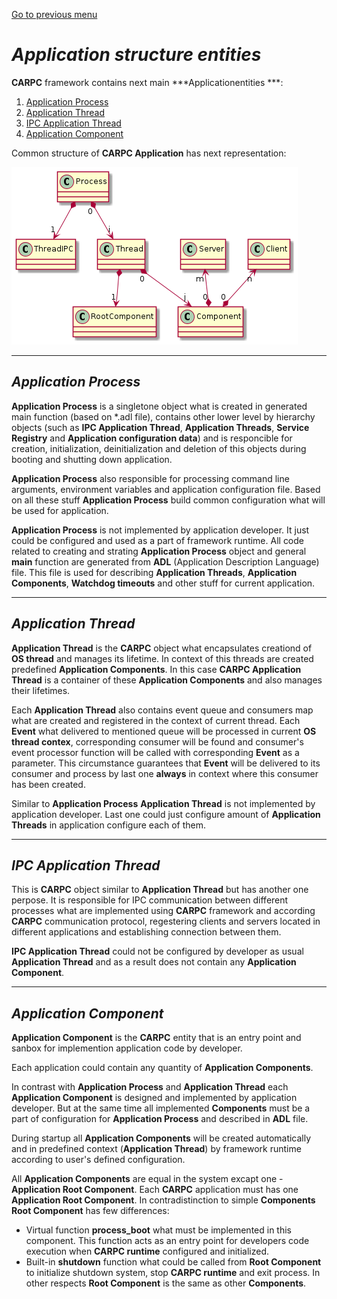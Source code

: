 [Go to previous menu](./carpc_entities_description.md#carpc-entities-description)

# ***Application structure entities***

**CARPC** framework contains next main ***Applicationentities ***:
   1. [Application Process](#application-process)
   2. [Application Thread](#application-thread)
   3. [IPC Application Thread](#ipc-application-thread)
   4. [Application Component](#application-component)

Common structure of **CARPC Application** has next representation:

![CARPC Application Structure](./img/carpc_application_structure.png)

----

## ***Application Process***

**Application Process** is a singletone object what is created in generated main function (based on *.adl file), contains other lower level by hierarchy objects (such as **IPC Application Thread**, **Application Threads**, **Service Registry** and **Application configuration data**) and is responcible for creation, initialization, deinitialization and deletion of this objects during booting and shutting down application.

**Application Process** also responsible for processing command line arguments, environment variables and application configuration file. Based on all these stuff **Application Process** build common configuration what will be used for application.

**Application Process** is not implemented by application developer. It just could be configured and used as a part of framework runtime. All code related to creating and strating **Application Process** object and general **main** function are generated from **ADL** (Application Description Language) file. This file is used for describing **Application Threads**, **Application Components**, **Watchdog timeouts** and other stuff for current application.

----

## ***Application Thread***

**Application Thread** is the **CARPC** object what encapsulates creationd of **OS thread** and manages its lifetime. In context of this threads are created predefined **Application Components**. In this case **CARPC Application Thread** is a container of these **Application Components** and also manages their lifetimes.

Each **Application Thread** also contains event queue and consumers map what are created and registered in the context of current thread. Each **Event** what delivered to mentioned queue will be processed in current **OS thread contex**, corresponding consumer will be found and consumer's event processor function will be called with corresponding **Event** as a parameter. This circumstance guarantees that **Event** will be delivered to its consumer and process by last one **always** in context where this consumer has been created.

Similar to **Application Process** **Application Thread** is not implemented by application developer. Last one could just configure amount of **Application Threads** in application configure each of them.

----

## ***IPC Application Thread***

This is **CARPC** object similar to **Application Thread** but has another one perpose. It is responsible for IPC communication between different processes what are implemented using **CARPC** framework and according **CARPC** communication protocol, regestering clients and servers located in different applications and establishing connection between them.

**IPC Application Thread** could not be configured by developer as usual **Application Thread** and as a result does not contain any **Application Component**.

----

## ***Application Component***

**Application Component** is the **CARPC** entity that is an entry point and sanbox for implemention application code by developer.

Each application could contain any quantity of **Application Components**.

In contrast with **Application Process** and **Application Thread** each **Application Component** is designed and implemented by application developer. But at the same time all implemented **Components** must be a part of configuration for **Application Process** and described in **ADL** file.

During startup all **Application Components** will be created automatically and in predefined context (**Application Thread**) by framework runtime according to user's defined configuration.

All **Application Components** are equal in the system excapt one - **Application Root Component**.
Each **CARPC** application must has one **Application Root Component**. In contradistinction to simple **Components** **Root Component** has few differences:
   - Virtual function **process_boot** what must be implemented in this component. This function acts as an entry point for developers code execution when **CARPC runtime** configured and initialized.
   - Built-in **shutdown** function what could be called from **Root Component** to initialize shutdown system, stop **CARPC runtime** and exit process.
In other respects **Root Component** is the same as other **Components**.

